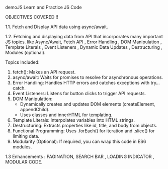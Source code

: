 demoJS
Learn and Practice JS Code

OBJECTIVES COVERED !!

1.1. Fetch and Display API data using async/await.

1.2. Fetching and displaying data from API that incorporates many important JS topics. like Async/Await, Fetch API , Error Handling , DOM Manipulation , Template Literals , Event Listeners , Dynamic Data Updates , Destructuring , Modules (optional).

Topics Included:
1. fetch(): Makes an API request.
2. async/await: Waits for promises to resolve for asynchronous operations.
3. Error Handling: Handles HTTP errors and catches exceptions with try…catch.
4. Event Listeners: Listens for button clicks to trigger API requests.
5. DOM Manipulation:
   - Dynamically creates and updates DOM elements (createElement, appendChild).
   - Uses classes and innerHTML for templating.
6. Template Literals: Interpolates variables into HTML strings.
7. Destructuring: Extracts properties like id, title, and body from objects.
8. Functional Programming: Uses .forEach() for iteration and .slice() for limiting data.
9. Modularity (Optional): If required, you can wrap this code in ES6 modules.

1.3 Enhancements : PAGINATION, SEARCH BAR , LOADING INDICATOR , MODULAR CODE. 